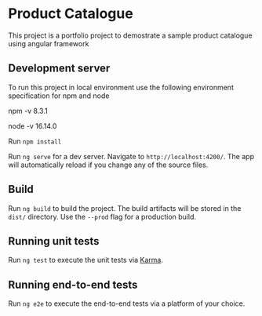 # Product Catalogue

This project is a portfolio project to demostrate a sample product catalogue using angular framework

## Development server

To run this project in local environment use the following environment specification for npm and node

npm -v
8.3.1

node -v
16.14.0

Run `npm install`

Run `ng serve` for a dev server. Navigate to `http://localhost:4200/`. The app will automatically reload if you change any of the source files.

## Build

Run `ng build` to build the project. The build artifacts will be stored in the `dist/` directory. Use the `--prod` flag for a production build.

## Running unit tests

Run `ng test` to execute the unit tests via [Karma](https://karma-runner.github.io).

## Running end-to-end tests

Run `ng e2e` to execute the end-to-end tests via a platform of your choice.

